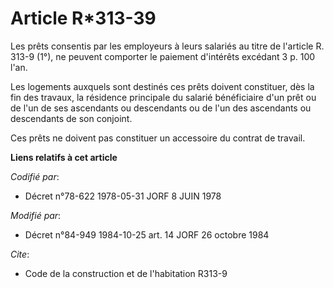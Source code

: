 # Article R*313-39

Les prêts consentis par les employeurs à leurs salariés au titre de l'article R. 313-9 (1°), ne peuvent comporter le paiement
d'intérêts excédant 3 p. 100 l'an.

Les logements auxquels sont destinés ces prêts doivent constituer, dès la fin des travaux, la résidence principale du salarié
bénéficiaire d'un prêt ou de l'un de ses ascendants ou descendants ou de l'un des ascendants ou descendants de son conjoint.

Ces prêts ne doivent pas constituer un accessoire du contrat de travail.

**Liens relatifs à cet article**

_Codifié par_:

  - Décret n°78-622 1978-05-31 JORF 8 JUIN 1978

_Modifié par_:

  - Décret n°84-949 1984-10-25 art. 14 JORF 26 octobre 1984

_Cite_:

  - Code de la construction et de l'habitation R313-9
